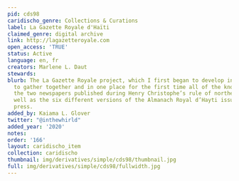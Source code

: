 ```yaml
---
pid: cds98
caridischo_genre: Collections & Curations
label: La Gazette Royale d'Haïti
claimed_genre: digital archive
link: http://lagazetteroyale.com
open_access: 'TRUE'
status: Active
language: en, fr
creators: Marlene L. Daut
stewards:
blurb: The La Gazette Royale project, which I first began to develop in 2014, is designed
  to gather together and in one place for the first time all of the known issues of
  the two newspapers published during Henry Christophe’s rule of northern Haiti, as
  well as the six different versions of the Almanach Royal d’Hayti issued by the royal
  press.
added_by: Kaiama L. Glover
twitter: "@inthewhirld"
added_year: '2020'
notes:
order: '166'
layout: caridischo_item
collection: caridischo
thumbnail: img/derivatives/simple/cds98/thumbnail.jpg
full: img/derivatives/simple/cds98/fullwidth.jpg
---
```

